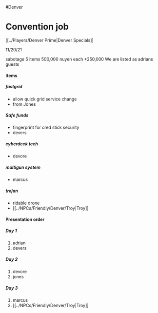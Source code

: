 #Denver
# Convention job

[[../Players/Denver Prime|Denver Specials]]

11/20/21

sabotage 5 items
500,000 nuyen each
+250,000
We are listed as adrians guests

#### Items
##### fastgrid
-   allow quick grid service change
-   from Jones

##### Safe funds
-   fingerprint for cred stick security
-   devers

##### cyberdeck tech
-   devore

##### multigun system
-   marcus

##### trojan
-   ridable drone
-   [[../NPCs/Friendly/Denver/Troy|Troy]]


#### Presentation order
##### Day 1
1.  adrian
2.  devers
##### Day 2
1.  devore
2.  jones
##### Day 3
1.  marcus
2.  [[../NPCs/Friendly/Denver/Troy|Troy]]